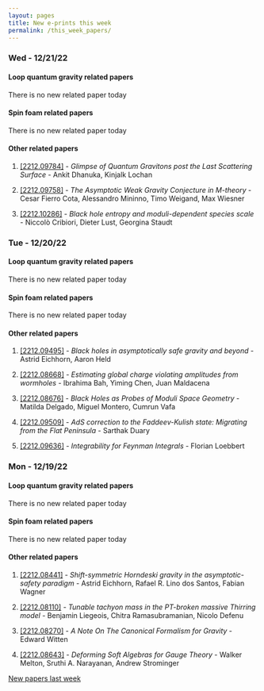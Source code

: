 ```yaml
---
layout: pages
title: New e-prints this week
permalink: /this_week_papers/
---
```




### Wed - 12/21/22

#### Loop quantum gravity related papers

There is no new related paper today 

#### Spin foam related papers

There is no new related paper today 



#### Other related papers

1. [[2212.09784]](https://arxiv.org/abs/2212.09784) - *Glimpse of Quantum Gravitons post the Last Scattering Surface* - Ankit Dhanuka, Kinjalk Lochan

1. [[2212.09758]](https://arxiv.org/abs/2212.09758) - *The Asymptotic Weak Gravity Conjecture in M-theory* - Cesar Fierro Cota, Alessandro Mininno, Timo Weigand, Max Wiesner

1. [[2212.10286]](https://arxiv.org/abs/2212.10286) - *Black hole entropy and moduli-dependent species scale* - Niccolò Cribiori, Dieter Lust, Georgina Staudt



### Tue - 12/20/22

#### Loop quantum gravity related papers

There is no new related paper today 

#### Spin foam related papers

There is no new related paper today 



#### Other related papers

1. [[2212.09495]](https://arxiv.org/abs/2212.09495) - *Black holes in asymptotically safe gravity and beyond* - Astrid Eichhorn, Aaron Held

1. [[2212.08668]](https://arxiv.org/abs/2212.08668) - *Estimating global charge violating amplitudes from wormholes* - Ibrahima Bah, Yiming Chen, Juan Maldacena

1. [[2212.08676]](https://arxiv.org/abs/2212.08676) - *Black Holes as Probes of Moduli Space Geometry* - Matilda Delgado, Miguel Montero, Cumrun Vafa

1. [[2212.09509]](https://arxiv.org/abs/2212.09509) - *AdS correction to the Faddeev-Kulish state: Migrating from the Flat  Peninsula* - Sarthak Duary

1. [[2212.09636]](https://arxiv.org/abs/2212.09636) - *Integrability for Feynman Integrals* - Florian Loebbert



### Mon - 12/19/22

#### Loop quantum gravity related papers

There is no new related paper today 

#### Spin foam related papers

There is no new related paper today 



#### Other related papers

1. [[2212.08441]](https://arxiv.org/abs/2212.08441) - *Shift-symmetric Horndeski gravity in the asymptotic-safety paradigm* - Astrid Eichhorn, Rafael R. Lino dos Santos, Fabian Wagner

1. [[2212.08110]](https://arxiv.org/abs/2212.08110) - *Tunable tachyon mass in the PT-broken massive Thirring model* - Benjamin Liegeois, Chitra Ramasubramanian, Nicolo Defenu

1. [[2212.08270]](https://arxiv.org/abs/2212.08270) - *A Note On The Canonical Formalism for Gravity* - Edward Witten

1. [[2212.08643]](https://arxiv.org/abs/2212.08643) - *Deforming Soft Algebras for Gauge Theory* - Walker Melton, Sruthi A. Narayanan, Andrew Strominger






[New papers last week]({{site.url}}/archived/weekly/pre-prints/2022/12/19/archived_weekly_papers.html)